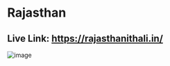 # Rajasthan

## Live Link: https://rajasthanithali.in/


![image](https://user-images.githubusercontent.com/87181424/205432950-40357c80-4824-4c6d-bee4-20e8f09b2a88.png)


